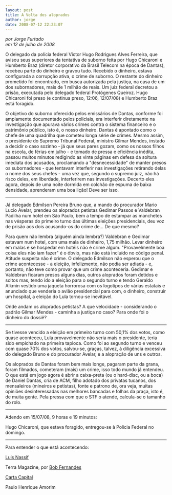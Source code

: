 ```yaml
---
layout: post
title: A Volta dos aloprados
author: jorge
date: 2008-07-12 22:23:07
---
```

*por Jorge Furtado*\
*em 12 de julho de 2008*

O delegado da polícia federal Victor Hugo Rodrigues Alves Ferreira, que avisou seus superiores da tentativa de suborno feita por Hugo Chicaroni e Humberto Braz (diretor corporativo da Brasil Telecom na época de Dantas), recebeu parte do dinheiro e gravou tudo. Recebido o dinheiro, estava configurada a corrupção ativa, o crime de suborno. O restante do dinheiro prometido foi encontrado, em busca autorizada pela justiça, na casa de um dos subornadores, mais de 1 milhão de reais. Um juiz federal decretou a prisão, executada pelo delegado federal Protógenes Queiroz. Hugo Chicaroni foi preso (e continua preso, 12:06, 12/07/08) e Humberto Braz está foragido.

O objetivo do suborno oferecido pelos emissários de Dantas, conforme foi amplamente documentado pelos policiais, era interferir diretamente na investigação que apurava vários crimes contra o sistema financeiro e o patrimônio público, isto é, o nosso dinheiro. Dantas é apontado como o chefe de uma quadrilha que cometeu longa série de crimes. Mesmo assim, o presidente do Supremo Tribunal Federal, ministro Gilmar Mendes, instado a decidir o caso sozinho - já que seus pares gozam, como os nossos filhos na escola, de férias em julho - e tomado de pressa e eficiência inédita, passou muitos minutos redigindo as vinte páginas em defesa da soltura imediata dos acusados, proclamando a "desnecessidade" de manter presos os subornadores - que tentavam interferir nas investigações retirando delas o nome dos seus chefes - uma vez que, segundo o supremo juiz, não há risco deles, em liberdade, interferirem nas investigações. Decerto eles agora, depois de uma noite dormida em colchão de espuma de baixa densidade, aprenderam uma boa lição! Deve ser isso.

- - -

Já delegado Edmilson Pereira Bruno que, a mando do procurador Mario Lucio Avelar, prendeu os aloprados petistas Gedimar Passos e Valdebran Padilha num hotel em São Paulo, bem a tempo de estampar as manchetes nas vésperas do primeiro turno das últimas eleições presidenciais, deu voz de prisão aos dois acusando-os do crime de... De que mesmo?

Para quem não lembra (alguém ainda lembra?) Valdebran e Gedimar estavam num hotel, com uma mala de dinheiro, 1,75 milhão. Levar dinheiro em malas e se hospedar em hotéis não é crime algum. "Provavelmente boa coisa eles não iam fazer" é o óbvio, mas não está incluído no código penal. Atitude suspeita não é crime. O delegado Edmilson não esperou que o crime acontecesse - a eleição, infelizmente, não podia ser adiada - e, portanto, não teve como provar que um crime aconteceria. Gedimar e Valdebran ficaram presos alguns dias, outros aloprados foram detidos e soltos mas, tendo ido a eleição para o segundo turno e tendo Geraldo Alkmin vestido uma jaqueta horrorosa com os logotipos de várias estatais e anunciado que venderia o avião presidencial para com, o dinheiro, construir um hospital, a eleição do Lula tornou-se inevitável.

Onde andam os aloprados petistas? A que velocidade  - considerando o padrão Gilmar Mendes - caminha a justiça no caso? Para onde foi o dinheiro do dossiê?

- - -

Se tivesse vencido a eleição em primeiro turno com 50,1% dos votos, como quase aconteceu, Lula provavelmente não seria mais o presidente, teria sido empichado na primeira tapioca. Como foi ao segundo turno e venceu com quase 70% dos votos, salvou-se, graças, talvez, à diligência excessiva do delegado Bruno e do procurador Avelar, e a alopração de uns e outros.

Os aloprados de Dantas foram bem mais longe, pagaram parte da grana, foram filmados, cometeram (mais) um crime, isso todo mundo já entendeu. O que está em jogo agora é abrir a caixa-preta (ou o hard-disc, ou a boca) de Daniel Dantas, cria de ACM, filho adotado dos privatas tucanos, dos mensaleiros (mineiros e petistas), fonte e patrono de, ora veja, muitas opiniões desinteressadas nas melhores bancadas e folhas da praça, isto é, de muita gente. Pela pressa com que o STF o atende, calcula-se o tamanho do rolo.

- - -

Adendo em 15/07/08, 9 horas e 19 minutos:

Hugo Chicaroni, que estava foragido, entregou-se à Policia Federal no domingo.

- - -

Para entender o que está acontecendo:

[Luis Nassif](http://www.projetobr.com.br/web/blog/5)

[](http://www.projetobr.com.br/web/blog/5)Terra Magazine, por [Bob Fernandes](http://terramagazine.terra.com.br/interna/0,,OI3004131-EI6578,00.html)

[Carta Capital](http://www.cartacapital.com.br/app/index.jsp)

[](http://www.cartacapital.com.br/app/index.jsp)Paulo Henrique Amorim